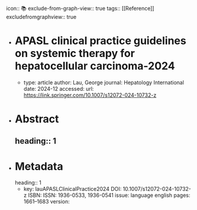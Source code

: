 icon:: 📚
exclude-from-graph-view:: true
tags:: [[Reference]]
excludefromgraphview:: true

- # APASL clinical practice guidelines on systemic therapy for hepatocellular carcinoma-2024
	- type: article
	  author: Lau, George
	  journal: Hepatology International
	  date: 2024-12
	  accessed: 
	  url: https://link.springer.com/10.1007/s12072-024-10732-z
- # Abstract
  heading:: 1
	-
- # Metadata
  heading:: 1
	- key: lauAPASLClinicalPractice2024
	  DOI: 10.1007/s12072-024-10732-z
	  ISBN: 
	  ISSN: 1936-0533, 1936-0541
	  issue: 
	  language english
	  pages: 1661–1683
	  version: